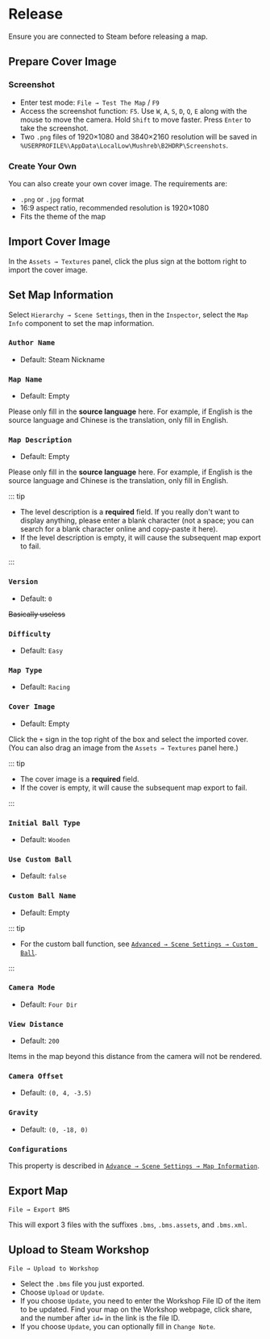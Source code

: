 # Release

Ensure you are connected to Steam before releasing a map.

## Prepare Cover Image

### Screenshot

- Enter test mode: `File → Test The Map` / `F9`
- Access the screenshot function: `F5`. Use `W`, `A`, `S`, `D`, `Q`, `E` along with the mouse to move the camera. Hold `Shift` to move faster. Press `Enter` to take the screenshot.
- Two `.png` files of 1920×1080 and 3840×2160 resolution will be saved in `%USERPROFILE%\AppData\LocalLow\Mushreb\B2HDRP\Screenshots`.

### Create Your Own

You can also create your own cover image. The requirements are:

- `.png` or `.jpg` format
- 16:9 aspect ratio, recommended resolution is 1920×1080
- Fits the theme of the map

## Import Cover Image

In the `Assets → Textures` panel, click the plus sign at the bottom right to import the cover image.

## Set Map Information

Select `Hierarchy → Scene Settings`, then in the `Inspector`, select the `Map Info` component to set the map information.

### `Author Name` <badge text="Required" />

- Default: Steam Nickname

### `Map Name` <badge text="Required" />

- Default: Empty

Please only fill in the **source language** here. For example, if English is the source language and Chinese is the translation, only fill in English.

### `Map Description` <badge text="Required" />

- Default: Empty

Please only fill in the **source language** here. For example, if English is the source language and Chinese is the translation, only fill in English.

::: tip

- The level description is a **required** field. If you really don't want to display anything, please enter a blank character (not a space; you can search for a blank character online and copy-paste it here).
- If the level description is empty, it will cause the subsequent map export to fail.

:::

### `Version` <badge text="Required" />

- Default: `0`

~~Basically useless~~

### `Difficulty`

- Default: `Easy`

### `Map Type`

- Default: `Racing`

### `Cover Image` <badge text="Required" />

- Default: Empty

Click the `+` sign in the top right of the box and select the imported cover. (You can also drag an image from the `Assets → Textures` panel here.)

::: tip

- The cover image is a **required** field.
- If the cover is empty, it will cause the subsequent map export to fail.

:::

### `Initial Ball Type`

- Default: `Wooden`

### `Use Custom Ball`

- Default: `false`

### `Custom Ball Name`

- Default: Empty

::: tip

- For the custom ball function, see [`Advanced → Scene Settings → Custom Ball`](../advanced/sceneSettings/customBall).

:::

### `Camera Mode`

- Default: `Four Dir`

### `View Distance`

- Default: `200`

Items in the map beyond this distance from the camera will not be rendered.

### `Camera Offset`

- Default: `(0, 4, -3.5)`

### `Gravity`

- Default: `(0, -18, 0)`

### `Configurations`

This property is described in [`Advance → Scene Settings → Map Information`](../advanced/sceneSettings/mapInfo#Configurations).

## Export Map

`File → Export BMS`

This will export 3 files with the suffixes `.bms`, `.bms.assets`, and `.bms.xml`.

## Upload to Steam Workshop

`File → Upload to Workshop`

- Select the `.bms` file you just exported.
- Choose `Upload` or `Update`.
- If you choose `Update`, you need to enter the Workshop File ID of the item to be updated. Find your map on the Workshop webpage, click share, and the number after `id=` in the link is the file ID.
- If you choose `Update`, you can optionally fill in `Change Note`.
